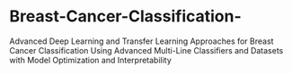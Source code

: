 # Breast-Cancer-Classification-
Advanced Deep Learning and Transfer Learning Approaches for Breast Cancer Classification Using Advanced Multi-Line Classifiers and Datasets with Model Optimization and Interpretability
